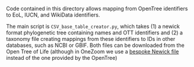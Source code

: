 Code contained in this directory allows mapping from OpenTree identifiers to EoL, IUCN, and WikiData identifiers.

The main script is `CSV_base_table_creator.py`, which takes (1) a newick format phylogenetic tree containing names and OTT identifiers and (2) a taxonomy file creating mappings from these identifiers to IDs in other databases, such as NCBI or GBIF. Both files can be downloaded from the Open Tree of Life (although in OneZoom we use a [bespoke Newick file](../TreeBuild/README.markdown) instead of the one provided by the OpenTree)